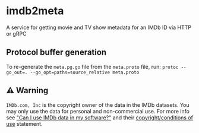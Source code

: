 # imdb2meta

A service for getting movie and TV show metadata for an IMDb ID via HTTP or gRPC

## Protocol buffer generation

To re-generate the `meta.pg.go` file from the `meta.proto` file, run: `protoc --go_out=. --go_opt=paths=source_relative meta.proto`

## ⚠ Warning

`IMDb.com, Inc` is the copyright owner of the data in the IMDb datasets. You may only use the data for personal and non-commercial use. For more info see ["Can I use IMDb data in my software?"](https://help.imdb.com/article/imdb/general-information/can-i-use-imdb-data-in-my-software/G5JTRESSHJBBHTGX) and their [copyright/conditions of use](https://www.imdb.com/conditions) statement.
